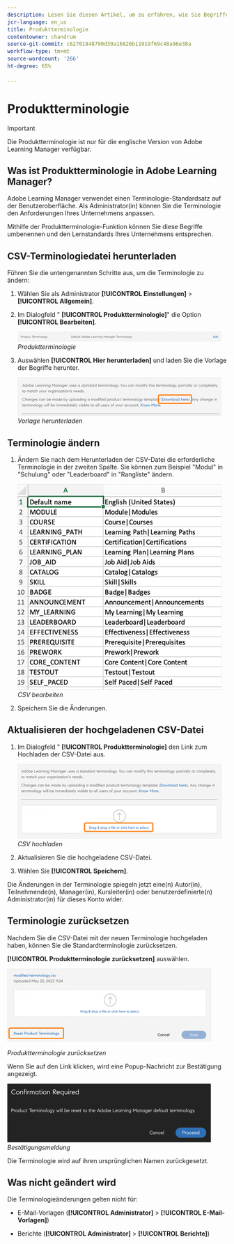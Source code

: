 ```yaml
---
description: Lesen Sie diesen Artikel, um zu erfahren, wie Sie Begriffe auf der Benutzeroberfläche festlegen.
jcr-language: en_us
title: Produktterminologie
contentowner: chandrum
source-git-commit: c62701848790d39a16826b11919f69c48a96e38a
workflow-type: tm+mt
source-wordcount: '266'
ht-degree: 65%

---
```


# Produktterminologie

>[!IMPORTANT]
>
>Die Produktterminologie ist nur für die englische Version von Adobe Learning Manager verfügbar.

## Was ist Produktterminologie in Adobe Learning Manager?

Adobe Learning Manager verwendet einen Terminologie-Standardsatz auf der Benutzeroberfläche. Als Administrator(in) können Sie die Terminologie den Anforderungen Ihres Unternehmens anpassen.

Mithilfe der Produktterminologie-Funktion können Sie diese Begriffe umbenennen und den Lernstandards Ihres Unternehmens entsprechen.

## CSV-Terminologiedatei herunterladen

Führen Sie die untengenannten Schritte aus, um die Terminologie zu ändern:

1. Wählen Sie als Administrator **[!UICONTROL Einstellungen]** > **[!UICONTROL Allgemein]**.
1. Im Dialogfeld &quot; **[!UICONTROL Produktterminologie]**&quot; die Option **[!UICONTROL Bearbeiten]**.

   ![](assets/product-terminology-settings.png)
   _Produktterminologie_

1. Auswählen **[!UICONTROL Hier herunterladen]** und laden Sie die Vorlage der Begriffe herunter.

   ![](assets/download-here-pt.png)
   _Vorlage herunterladen_

## Terminologie ändern

1. Ändern Sie nach dem Herunterladen der CSV-Datei die erforderliche Terminologie in der zweiten Spalte. Sie können zum Beispiel &quot;Modul&quot; in &quot;Schulung&quot; oder &quot;Leaderboard&quot; in &quot;Rangliste&quot; ändern.

   ![](assets/csv-product-terminology.png)
   _CSV bearbeiten_

1. Speichern Sie die Änderungen.

## Aktualisieren der hochgeladenen CSV-Datei

1. Im Dialogfeld &quot; **[!UICONTROL Produktterminologie]** den Link zum Hochladen der CSV-Datei aus.

   ![](assets/update-the-csv.png)
   _CSV hochladen_

1. Aktualisieren Sie die hochgeladene CSV-Datei.
1. Wählen Sie **[!UICONTROL Speichern]**.

Die Änderungen in der Terminologie spiegeln jetzt eine(n) Autor(in), Teilnehmende(n), Manager(in), Kursleiter(in) oder benutzerdefinierte(n) Administrator(in) für dieses Konto wider.

## Terminologie zurücksetzen

Nachdem Sie die CSV-Datei mit der neuen Terminologie hochgeladen haben, können Sie die Standardterminologie zurücksetzen.

**[!UICONTROL Produktterminologie zurücksetzen]** auswählen.

![](assets/reset-the-terminology.png)

_Produktterminologie zurücksetzen_

Wenn Sie auf den Link klicken, wird eine Popup-Nachricht zur Bestätigung angezeigt.

![](assets/confirmation.png)
_Bestätigungsmeldung_

Die Terminologie wird auf ihren ursprünglichen Namen zurückgesetzt.

## Was nicht geändert wird

Die Terminologieänderungen gelten nicht für:

* E-Mail-Vorlagen (**[!UICONTROL Administrator]** > **[!UICONTROL E-Mail-Vorlagen]**)

* Berichte (**[!UICONTROL Administrator]** > **[!UICONTROL Berichte]**)

